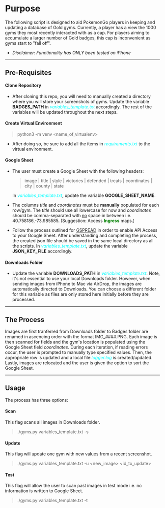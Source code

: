 # Purpose

The following script is designed to aid PokemonGo players in keeping and updating a database of Gold gyms. Currently, a player has a view the 1000 gyms they most recently interacted with as a cap. For players aiming to accumulate a larger number of Gold badges, this cap is inconvenient as gyms start to "fall off".

- *Disclaimer: Functionality has ONLY been tested on iPhone*

***

## Pre-Requisites

#### Clone Repository
* After cloning this repo, you will need to manually created a directory where you will store your screenshots of gyms. Update the variable **BADGES_PATH** in <span style="color:cyan">*variables_template.txt*</span> accordingly. The rest of the variables will be updated throughout the next steps.

#### Create Virtual Environment
> python3 -m venv <name_of_virtualenv>

* After doing so, be sure to add all the items in <span style="color:cyan">*requirements.txt*</span> to the virtual environment.

#### Google Sheet
* The user must create a Google Sheet with the following headers:
    
    > image | title | style | victories | defended | treats | coordinates | city | county | state

  In <span style="color:cyan">*variables_template.txt*</span>, update the variable **GOOGLE_SHEET_NAME**.

* The columns *title* and *coordinates* must be **manually** populated for each row/gym. The *title* should use all lowercase for now and *coordinates* should be comma-separated with <u>no</u> space in between i.e. 40.758186,-73.985585. (Suggestion: Access <span style="color:green">**Ingress**</span> maps.)

* Follow the process outlined for [GSPREAD](https://docs.gspread.org/en/latest/oauth2.html) in order to enable API Access to your Google Sheet. After understanding and completing the process, the created json file should be saved in the same local directory as all the scripts. In <span style="color:cyan">*variables_template.txt*</span>, update the variable **JSON_KEY_FILE** accordingly.

#### Downloads Folder
* Update the variable **DOWNLOADS_PATH** in <span style="color:cyan">*variables_template.txt*</span>. Note, it's not essential to use your local Downloads folder. However, when sending images from iPhone to Mac via AirDrop, the images are automatically directed to Downloads. You can choose a different folder for this variable as files are only stored here initially before they are processed.

***

## The Process

Images are first tranferred from Downloads folder to Badges folder are renamed in ascencing order with the format IMG_####.PNG. Each image is then scanned for fields and the gym's location is populated using the Google Sheet field *coordinates*. During each iteration, if reading errors occur, the user is prompted to manually type specified values. Then, the appropriate row is updated and a local file <span style="color:cyan">*logger.log* </span> is created/updated. Lastly, images are relocated and the user is given the option to sort the Google Sheet.

***

## Usage

The process has three options:

#### Scan
This flag scans all images in Downloads folder.
> ./gyms.py variables_template.txt -s

#### Update
This flag will update one gym with new values from a recent screenshot.
> ./gyms.py variables_template.txt -u \<new_image> \<id_to_update>

#### Test
This flag will allow the user to scan past images in test mode i.e. no information is written to Google Sheet.
> ./gyms.py variables_template.txt -t


